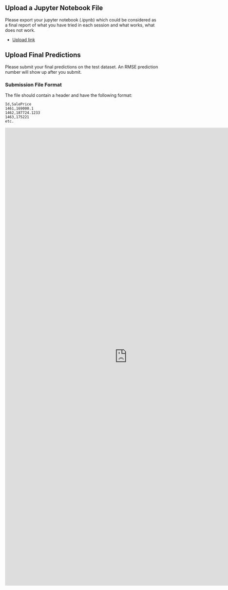 ## Upload a Jupyter Notebook File

Please export your jupyter notebook (.ipynb) which could be considered as a final report of what you have tried in each session and what works, what does not work.

- [Upload link]()

## Upload Final Predictions

Please submit your final predictions on the test dataset. An RMSE prediction number will show up after you submit.

### Submission File Format

The file should contain a header and have the following format:

    Id,SalePrice
    1461,169000.1
    1462,187724.1233
    1463,175221
    etc.

<iframe src="http://experimentor.mentoracademy.org:3300/" width="800" height="1500" style="border: 0px solid #eee;">
  <p>Your browser does not support iframes.</p>
</iframe>